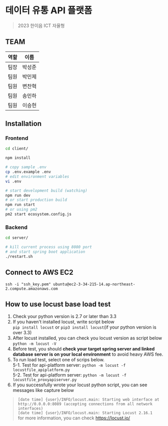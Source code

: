 # 데이터 유통 API 플랫폼

> 2023 한이음 ICT 자율형

## TEAM

| 역할 | 이름   |
| ---- | ------ |
| 팀장 | 박성준 |
| 팀원 | 박민제 |
| 팀원 | 변찬혁 |
| 팀원 | 송민하 |
| 팀원 | 이승헌 |

## Installation

### Frontend

``` bash
cd client/

npm install

# copy sample .env
cp .env.example .env
# edit environment variables
vi .env

# start development build (watching)
npm run dev
# or start production build
npm run start
# or using pm2
pm2 start ecosystem.config.js
```

### Backend

``` bash
cd server/

# kill current process using 8080 port
# and start spring boot application
./restart.sh
```

## Connect to AWS EC2
`ssh -i "ssh_key.pem" ubuntu@ec2-3-34-215-14.ap-northeast-2.compute.amazonaws.com`

## How to use locust base load test
1. Check your python version is 2.7 or later than 3.3
2. If you haven't installed locust, write script below  
`pip install locust` or `pip3 install locust`(if your python version is over 3.3)
3. After locust installed, you can check you locust version as script below  
`python -m locust -V`
4. Before test, you should **check your target spring server and linked database server is on your local environment** to avoid heavy AWS fee.
5. To run load test, select one of scrips below.  
5-1. Test for api-platform server: `python -m locust -f locustfile_apiplatform.py`  
5-2. Test for api-platform server: `python -m locust -f locustfile_proxyapiserver.py`  
6. If you successfully wrote your locust python script, you can see messages like capture below  
>`[date time] {user}/INFO/locust.main: Starting web interface at http://0.0.0.0:8089 (accepting connections from all network interfaces)`  
`[date time] {user}/INFO/locust.main: Starting Locust 2.16.1`    
for more information, you can check https://locust.io/
